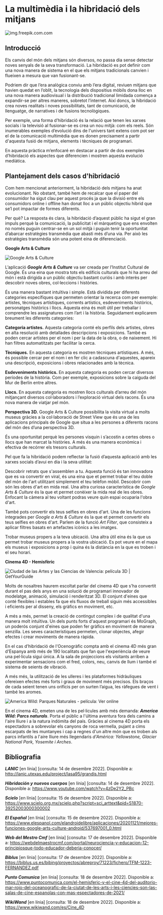 # **La multimèdia i la hibridació dels mitjans**

![img.freepik.com.com](https://img.freepik.com/foto-gratis/descomposicion-persona-que-usa-gafas-vr_23-2149089514.jpg?t=st=1671304835~exp=1671305435~hmac=a7933a40a752a579b9c496f7a1158c582041fb6854718e1042b4d6f3f19aba9a)

## Introducció

Els canvis del món dels mitjans són diversos, no passa dia sense detectar noves senyals de la seva transformació. La hibridació  es pot definir com una nova manera de sistema en el que els mitjans tradicionals canvien i flueixen a mesura que van fusionant-se.

Podriem dir que l’era analògica conviu amb l’era digital, reviuen mitjans que havien quedat en l’oblit, la tecnologia dels dispositius mòbils dona lloc en una nova manera audiovisual i la distribució tradicional limidada comença a expandir-se per altres maneres, sobretot l’internet. Així doncs, la hibridació crea noves realitats i noves possibilitats, tant de comunicació, de llenguatge, de narratives i de fusions tecnològiques.

Per exemple, una forma d’hibridació és la relació que tenen les xarxes socials i la televisió al fusionar-se es crea un nou mitjà: com els reels.
Són inumerables exemples d’evolució dins de l'univers tant extens com pot ser el de la comunicació multimèdia que es donen precisament a partir d'aquesta fusió de mitjans, elements i tècniques de programari.

En aquesta pràctica m’enfocaré en destacar a partir de dos exemples d’hibridació els aspectes que diferencien i mostren aquesta evolució mediàtica.

## Plantejament dels casos d'hibridació

Com hem mencionat anteriorment, la hibridació dels mitjans ha anat evolucionant. No obstant, també hem de recalcar que el paper del consumidor ha sigut clau per aquest procés ja que la divisió entre els consumidors online i offline han donat lloc a un públic objectiu híbrid que se’l pot impactar de formes diferents. 

Per què? La resposta és clara, la hibridació d’aquest públic ha sigut el gran impuls perquè la comunicació, la publicitat i el màrqueting que ens envolten no només puguin centrar-se en un sol mitjà i puguin tenir la oportunitat d’abarcar estratègies transmèdia que abasti més d’una via. Per això les estratègies transmèdia són una potent eina de diferenciació.

**Google Arts & Culture**

![Google Arts & Culture](https://eu-admin.eventscloud.com/file_uploads/9b0399e0b66a095c6a12bf662459627f_GoogleArtsCulturelogo.png)

L’aplicació ***Google Arts & Culture*** va ser creada per l’Institut Cultural de Google. És una eina que mostra tots els edificis culturals que hi ha arreu del món i està dirigida a un públic objectiu bastant curiós i amb interès per descobrir noves obres, col·leccions i històries.

És una manera bastant intuïtiva i simple. Està dividida per diferents categories específiques que permeten orientar la recerca com per exemple: artistes, tècniques artístiques, corrents artístics, esdeveniments històrics, personatges històrics i llocs. Aquesta eina és molt útil per treballar i comprendre les assignatures com l’art i la història. Seguidament explicarem breument les diferents categories:

**Categoria artistes.** Aquesta categoria conté els perfils dels artistes, obres en alta resolució amb detallades descripcions i exposicions. També es poden cercar artistes per el nom i per la data de la obra, o de naixement. Hi han filtres automatitzats per facilitar la cerca.

**Tècniques.** En aquesta categoria es mostren tècniques artístiques. A més, és possible cercar per el nom i en fer clic a cadascuna d'aquestes, apareix una descripció, exposicions i obres relacionades amb la tècnica.

**Esdeveniments històrics.** En aquesta categoria es poden cercar diversos períodes de la història. Com per exemple, exposicions sobre la caiguda del Mur de Berlin entre altres.

**Llocs.** En aquesta categoria es mostren llocs culturals d’arreu del món mitjançant diversos col·laboradors i l’exploració virtual dels racons. És una nova manera de viatjar pel món.

**Perspectiva 3D.** Google Arts & Culture possibilita la visita virtual a molts museus gràcies a la col·laboració de Street View que és una de les aplicacions principals de Google que situa a les persones a diferents racons del món des d’una perspectiva 3D.

És una oportunitat perquè les persones visquin i s’acostin a certes obres o llocs que han marcat la històries. A més és una manera econòmica i efectiva de recórrer els tresors culturals.

Pel que fa la hibridació podem reflectar la fusió d’aquesta aplicació amb les xarxes socials d’avui en dia i la seva utilitat:

Descobrir retrats que s'assemblen a tu. Aquesta funció és tan innovadora que es va convertir en viral, és una eina que et permet trobar el teu doble del món de l'art utilitzant simplement el teu telèfon mòbil. Descobrir com són les obres d'art en mida real. Una altra curiosa característica de *Google Arts & Culture* és la que et permet conèixer la mida real de les obres. Enfocant la càmera al teu voltant podras veure quin espai ocuparia l'obra d'art.  

També pots convertir els teus selfies en obres d'art. Una de les funcions integrades per *Google a Arts & Culture* és la que et permet convertir els teus selfies en obres d'art. Parlem de la funció *Art Filter*, que consisteix a aplicar filtres basats en artefactes icònics a les imatges.

Trobar museus propers a la teva ubicació. Una altra útil eina és la que us permet trobar museus propers a la vostra ubicació. Es pot veure en el mapa els museus i exposicions a prop i quina és la distància en la que es troben i el seu horari.

**Cinema 4D - Hemisfèric**

![Ciudad de las Artes y las Ciencias de Valencia: película 3D | GetYourGuide](https://cdn.getyourguide.com/img/tour/622b5bc9bf5d6.jpg/146.jpg)




Molts de nosaltres haurem escoltat parlar del cinema 4D que s’ha convertit durant el pas dels anys en una solució de programari innovador de modelatge, animació, simulació i renderitzat 3D. El conjunt d'eines que conté flexibles i estables fa que els fluxos de treball siguin més accessibles i eficients per al disseny, els gràfics en moviment, etc.

A més a més, permet la creació de contingut complex i de qualitat d'una manera molt intuïtiva. Un dels punts forts d'aquest programari és MoGraph, un poderós conjunt d'eines que poden fer gràfics en moviment de manera senzilla. Les seves característiques permeten, clonar objectes, afegir efectes i crear moviments de manera ràpida.

En el cas d’hibridació de l'Ocenogràfic compta amb el cinema 4D més gran d'Espanya amb més de 190 localitats que fan que l'experiència de veure una pel·lícula sigui única. A la sala de projeccions els visitants arriben a experimentar sensacions com el fred, colors, neu, canvis de llum i també el sistema de seients de vibració.

A més més, la utilització de les ulleres i les plataformes hidràuliques ofereixen efectes més forts i graus de moviment més precisos. Els braços de cada seient tenen uns orificis per on surten l’aigua, les ràfegues de vent i també les aromes.


![America Wild: Parques Naturales - película: Ver online](https://www.justwatch.com/images/backdrop/248541492/s640/national-parks-adventure)


En el cinema 4D, emeten una de les pel·licules amb més demanda: ***America Wild: Parcs naturals***. Porta el públic a l'última aventura fora dels camins a l'aire lliure i a la natura indómita del país. Gràcies al cinema 4D porta els espectadors a sobrevolar els canyons de roca vermella, pujant a cims escarpats de les muntanyes i cap a regnes d'un altre món que es troben als parcs infantils a l'aire lliure més llegendaris *d'Amèrica: Yellowstone, Glacier National Park, Yosemite i Arches*.

## Bibliografia

***LANIC*** [en línia] [consulta: 14 de desembre 2022]. Disponible a: http://lanic.utexas.edu/project/lasa95/grandis.html

***Hibridación y nuevos cuerpos***  [en línia] [consulta: 14 de desembre 2022]. Disponible a: https://www.youtube.com/watch?v=4zDe2Y2_PBc

***Scielo*** [en línia] [consulta: 15 de desembre 2022]. Disponible a: 
https://www.scielo.org.mx/scielo.php?script=sci_arttext&pid=S1870-39252003000300002

***El Español*** [en línia] [consulta: 15 de desembre 2022]. Disponible a: 
https://www.elespanol.com/elandroidelibre/aplicaciones/20201121/mejores-funciones-google-arts-culture-android/537697001_0.html

***Web del Mestro Cmf***  [en línia] [consulta: 17 de desembre 2022]. Disponible a:  https://webdelmaestrocmf.com/portal/neurociencia-y-educacion-12-principiosque-todo-educador-deberia-conocer/

***Biblus*** [en línia] [consulta: 17 de desembre 2022]. Disponible a: https://biblus.us.es/bibing/proyectos/abreproy/71223/fichero/TFM-1223-FERNANDEZ.pdf

***Punto Comunica*** [en línia] [consulta: 18 de desembre 2022]. Disponible a: 
https://www.puntocomunica.com/el-hemisferic-y-el-cine-4d-del-auditorio-mar-rojo-del-oceanografic-de-la-ciutat-de-les-arts-i-les-ciencies-son-las-salas-de-cine-espanolas-con-mas-espectadores-de-2021/

***WikiWand*** [en línia] [consulta: 18 de desembre 2022]. Disponible a: 
https://www.wikiwand.com/es/Cine_4D
